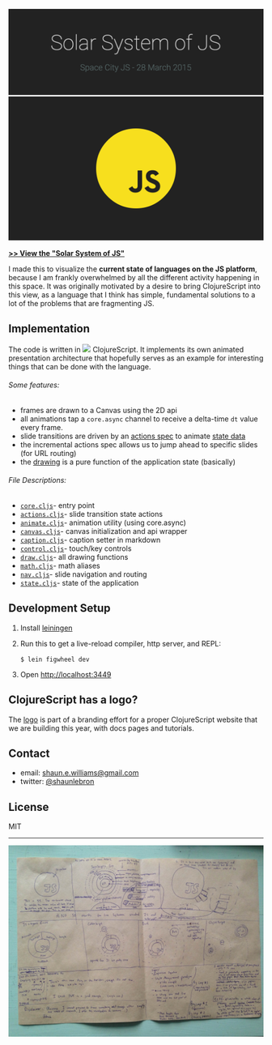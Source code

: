 [![title](title.png)](http://shaunlebron.github.io/solar-system-of-js/)
[![preview](preview.gif)](http://shaunlebron.github.io/solar-system-of-js/)

__[>> View the "Solar System of JS"](http://shaunlebron.github.io/solar-system-of-js/)__

I made this to visualize the __current state of languages on the JS platform__,
because I am frankly overwhelmed by all the different activity happening in
this space.  It was originally motivated by a desire to bring ClojureScript
into this view, as a language that I think has simple, fundamental solutions to
a lot of the problems that are fragmenting JS.

## Implementation

The code is written in <img
src="http://shaunlebron.github.io/solar-system-of-js/cljs.svg" height="32px">
ClojureScript. It implements its own animated presentation architecture that
hopefully serves as an example for interesting things that can be done with the
language.

###### Some features:

- frames are drawn to a Canvas using the 2D api
- all animations tap a `core.async` channel to receive a delta-time `dt` value every frame.
- slide transitions are driven by an [actions spec] to animate [state data]
- the incremental actions spec allows us to jump ahead to specific slides (for URL routing)
- the [drawing] is a pure function of the application state (basically)

###### File Descriptions:

- [`core.cljs`](src/solar-system-of-js/core.cljs)- entry point
- [`actions.cljs`](src/solar-system-of-js/actions.cljs)- slide transition state actions
- [`animate.cljs`](src/solar-system-of-js/animate.cljs)- animation utility (using core.async)
- [`canvas.cljs`](src/solar-system-of-js/canvas.cljs)- canvas initialization and api wrapper
- [`caption.cljs`](src/solar-system-of-js/caption.cljs)- caption setter in markdown
- [`control.cljs`](src/solar-system-of-js/control.cljs)- touch/key controls
- [`draw.cljs`](src/solar-system-of-js/draw.cljs)- all drawing functions
- [`math.cljs`](src/solar-system-of-js/math.cljs)- math aliases
- [`nav.cljs`](src/solar-system-of-js/nav.cljs)- slide navigation and routing
- [`state.cljs`](src/solar-system-of-js/state.cljs)- state of the application

## Development Setup

1. Install [leiningen]
2. Run this to get a live-reload compiler, http server, and REPL:

    ```
    $ lein figwheel dev
    ```

3. Open <http://localhost:3449>

## ClojureScript has a logo?

The [logo] is part of a branding effort for a proper ClojureScript
website that we are building this year, with docs pages and tutorials.

## Contact

- email: <shaun.e.williams@gmail.com>
- twitter: [@shaunlebron](http://twitter.com/shaunlebron)

## License

MIT

----

[![sketch](sketch.jpg)](https://raw.githubusercontent.com/shaunlebron/solar-system-of-js/master/sketch.jpg)

[actions spec]:https://github.com/shaunlebron/solar-system-of-js/blob/master/src/solar_system_of_js/actions.cljs#L160
[state data]:https://github.com/shaunlebron/solar-system-of-js/blob/master/src/solar_system_of_js/state.cljs#L5
[drawing]:https://github.com/shaunlebron/solar-system-of-js/blob/master/src/solar_system_of_js/draw.cljs#L459
[leiningen]:http://leiningen.org/
[logo]:https://github.com/oakmac/cljs.info/blob/master/00-scrap/cljs_logo-01.svg

